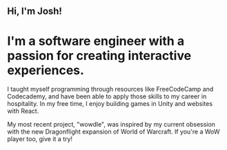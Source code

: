 ## Hi, I'm Josh!

# I'm a software engineer with a passion for creating interactive experiences.

I taught myself programming through resources like FreeCodeCamp and Codecademy, and have been able to apply those skills to my career in hospitality. In my free time, I enjoy building games in Unity and websites with React.

My most recent project, "wowdle", was inspired by my current obsession with the new Dragonflight expansion of World of Warcraft. If you're a WoW player too, give it a try!
